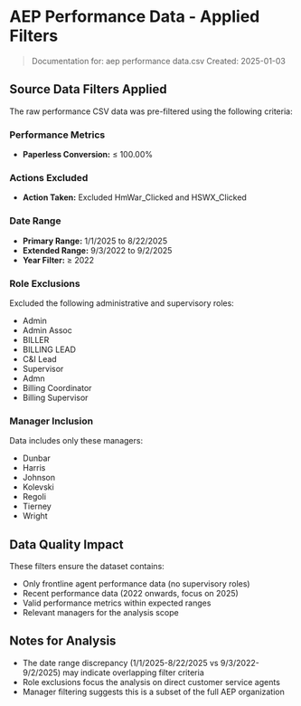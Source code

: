 # AEP Performance Data - Applied Filters

> Documentation for: aep performance data.csv
> Created: 2025-01-03

## Source Data Filters Applied

The raw performance CSV data was pre-filtered using the following criteria:

### Performance Metrics
- **Paperless Conversion:** ≤ 100.00%

### Actions Excluded
- **Action Taken:** Excluded HmWar_Clicked and HSWX_Clicked

### Date Range
- **Primary Range:** 1/1/2025 to 8/22/2025
- **Extended Range:** 9/3/2022 to 9/2/2025
- **Year Filter:** ≥ 2022

### Role Exclusions
Excluded the following administrative and supervisory roles:
- Admin
- Admin Assoc
- BILLER
- BILLING LEAD
- C&I Lead
- Supervisor
- Admn
- Billing Coordinator
- Billing Supervisor

### Manager Inclusion
Data includes only these managers:
- Dunbar
- Harris
- Johnson
- Kolevski
- Regoli
- Tierney
- Wright

## Data Quality Impact

These filters ensure the dataset contains:
- Only frontline agent performance data (no supervisory roles)
- Recent performance data (2022 onwards, focus on 2025)
- Valid performance metrics within expected ranges
- Relevant managers for the analysis scope

## Notes for Analysis

- The date range discrepancy (1/1/2025-8/22/2025 vs 9/3/2022-9/2/2025) may indicate overlapping filter criteria
- Role exclusions focus the analysis on direct customer service agents
- Manager filtering suggests this is a subset of the full AEP organization

